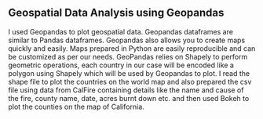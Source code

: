 ## Geospatial Data Analysis using Geopandas

I used Geopandas to plot geospatial data. Geopandas dataframes are similar to Pandas dataframes. Geopandas also allows you to create maps quickly and easily. Maps prepared in Python are easily reproducible and can be customized as per our needs. GeoPandas relies on Shapely to perform geometric operations, each country in our case will be encoded like a polygon using Shapely which will be used by Geopandas to plot. 
I read the shape file to plot the countries on the world map and also prepared the csv file using data from CalFire containing details like the name and cause of the fire, county name, date, acres burnt down etc. and then used Bokeh to plot the counties on the map of California.
